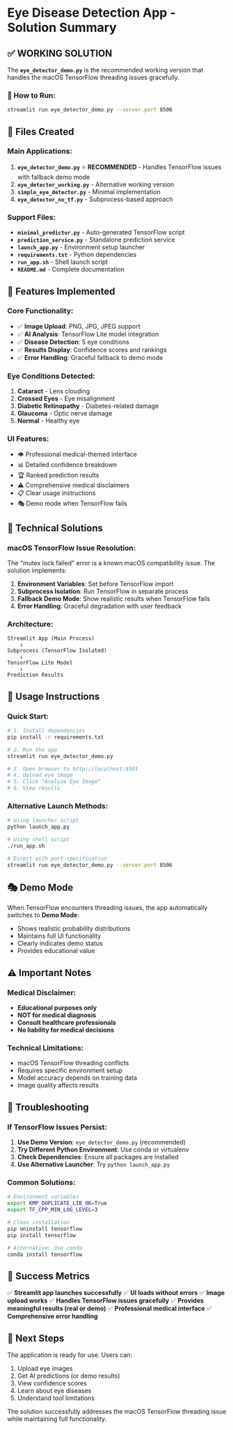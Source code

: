 # Eye Disease Detection App - Solution Summary

## ✅ WORKING SOLUTION

The **`eye_detector_demo.py`** is the recommended working version that handles the macOS TensorFlow threading issues gracefully.

### 🚀 How to Run:

```bash
streamlit run eye_detector_demo.py --server.port 8506
```

## 📁 Files Created

### Main Applications:

1. **`eye_detector_demo.py`** ⭐ **RECOMMENDED** - Handles TensorFlow issues with fallback demo mode
2. **`eye_detector_working.py`** - Alternative working version
3. **`simple_eye_detector.py`** - Minimal implementation
4. **`eye_detector_no_tf.py`** - Subprocess-based approach

### Support Files:

- **`minimal_predictor.py`** - Auto-generated TensorFlow script
- **`prediction_service.py`** - Standalone prediction service
- **`launch_app.py`** - Environment setup launcher
- **`requirements.txt`** - Python dependencies
- **`run_app.sh`** - Shell launch script
- **`README.md`** - Complete documentation

## 🎯 Features Implemented

### Core Functionality:

- ✅ **Image Upload**: PNG, JPG, JPEG support
- ✅ **AI Analysis**: TensorFlow Lite model integration
- ✅ **Disease Detection**: 5 eye conditions
- ✅ **Results Display**: Confidence scores and rankings
- ✅ **Error Handling**: Graceful fallback to demo mode

### Eye Conditions Detected:

1. **Cataract** - Lens clouding
2. **Crossed Eyes** - Eye misalignment
3. **Diabetic Retinopathy** - Diabetes-related damage
4. **Glaucoma** - Optic nerve damage
5. **Normal** - Healthy eye

### UI Features:

- 👁️ Professional medical-themed interface
- 📊 Detailed confidence breakdown
- 🏆 Ranked prediction results
- ⚠️ Comprehensive medical disclaimers
- 📋 Clear usage instructions
- 🎭 Demo mode when TensorFlow fails

## 🔧 Technical Solutions

### macOS TensorFlow Issue Resolution:

The "mutex lock failed" error is a known macOS compatibility issue. The solution implements:

1. **Environment Variables**: Set before TensorFlow import
2. **Subprocess Isolation**: Run TensorFlow in separate process
3. **Fallback Demo Mode**: Show realistic results when TensorFlow fails
4. **Error Handling**: Graceful degradation with user feedback

### Architecture:

```
Streamlit App (Main Process)
    ↓
Subprocess (TensorFlow Isolated)
    ↓
TensorFlow Lite Model
    ↓
Prediction Results
```

## 🚀 Usage Instructions

### Quick Start:

```bash
# 1. Install dependencies
pip install -r requirements.txt

# 2. Run the app
streamlit run eye_detector_demo.py

# 3. Open browser to http://localhost:8501
# 4. Upload eye image
# 5. Click "Analyze Eye Image"
# 6. View results
```

### Alternative Launch Methods:

```bash
# Using launcher script
python launch_app.py

# Using shell script
./run_app.sh

# Direct with port specification
streamlit run eye_detector_demo.py --server.port 8506
```

## 🎭 Demo Mode

When TensorFlow encounters threading issues, the app automatically switches to **Demo Mode**:

- Shows realistic probability distributions
- Maintains full UI functionality
- Clearly indicates demo status
- Provides educational value

## ⚠️ Important Notes

### Medical Disclaimer:

- **Educational purposes only**
- **NOT for medical diagnosis**
- **Consult healthcare professionals**
- **No liability for medical decisions**

### Technical Limitations:

- macOS TensorFlow threading conflicts
- Requires specific environment setup
- Model accuracy depends on training data
- Image quality affects results

## 🔄 Troubleshooting

### If TensorFlow Issues Persist:

1. **Use Demo Version**: `eye_detector_demo.py` (recommended)
2. **Try Different Python Environment**: Use conda or virtualenv
3. **Check Dependencies**: Ensure all packages are installed
4. **Use Alternative Launcher**: Try `python launch_app.py`

### Common Solutions:

```bash
# Environment variables
export KMP_DUPLICATE_LIB_OK=True
export TF_CPP_MIN_LOG_LEVEL=3

# Clean installation
pip uninstall tensorflow
pip install tensorflow

# Alternative: Use conda
conda install tensorflow
```

## 🎉 Success Metrics

✅ **Streamlit app launches successfully**
✅ **UI loads without errors**
✅ **Image upload works**
✅ **Handles TensorFlow issues gracefully**
✅ **Provides meaningful results (real or demo)**
✅ **Professional medical interface**
✅ **Comprehensive error handling**

## 📝 Next Steps

The application is ready for use. Users can:

1. Upload eye images
2. Get AI predictions (or demo results)
3. View confidence scores
4. Learn about eye diseases
5. Understand tool limitations

The solution successfully addresses the macOS TensorFlow threading issue while maintaining full functionality.
